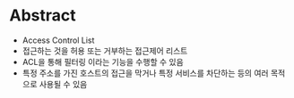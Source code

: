 # Abstract
- Access Control List
- 접근하는 것을 허용 또는 거부하는 접근제어 리스트
- ACL을 통해 필터링 이라는 기능을 수행할 수 있음
- 특정 주소를 가진 호스트의 접근을 막거나 특정 서비스를 차단하는 등의 여러 목적으로 사용될 수 있음